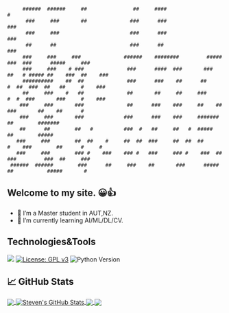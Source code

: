 ```

     ######  ######     ##               ##     ####                                                #
      ###     ###       ##              ###      ###                                               ###
      ###     ###                       ###      ###                                               ###
      ##      ##                        ###      ##                                                ###
     ###     ###     ###              ######    ########         #####     ###  ###      #####     ###
     ###     ###    # ###              ###      ####  ###       ###  ##   # ##### ##    ###  ##    ###
     ##########    ##  ##              ###      ###    ##      ##     #  ##  ###  ##   ##     #    ###
     ##     ###    #   ##              ##       ##     ##     ###     #  #  ###       ###     #    ###
    ###     ###       ###              ##      ###    ###     ##    ##      ###       ##    ##      #
    ###     ###       ###             ###      ###    ###     #######       ##        #######
    ##      ##        ##   #          ###  #   ##     ##   #  #####         ##        #####
   ###     ###        ##  ##    #     ##  ##  ###     ##  ##  ##      #    ###        ##      #     #
   ###     ###        ### #    ###    ### #   ###     ### #    ###  ##     ###         ###  ##     ###
 ######  ######        ###      ##     ###    ##       ###      #####      ##           #####       #
```
## Welcome to my site. :grinning::+1:


- 🔭 I’m a Master student in AUT,NZ.
- 🌱 I’m currently learning AI/ML/DL/CV.

## Technologies&Tools
![](https://img.shields.io/badge/Code-Python-informational?style=flat&logo=python&logoColor=white&color=2bbc8a)
[![License: GPL v3](https://img.shields.io/badge/License-GPLv3-blue.svg)](https://www.gnu.org/licenses/gpl-3.0) 
![Python Version](https://img.shields.io/badge/Python-v3.6-blue)

## &#x1f4c8; GitHub Stats

<a href="https://github.com/StevenHuang2020/StevenHuang2020">
  <img align="center" src="https://github-readme-stats.vercel.app/api/top-langs/?username=StevenHuang2020&title_color=ffffff&text_color=c9cacc&icon_color=2bbc8a&bg_color=1d1f21" />
</a>
<a href="https://github.com/StevenHuang2020/StevenHuang2020">
  <img align="center" src="https://github-readme-stats.vercel.app/api?username=StevenHuang2020&show_icons=true&line_height=27&count_private=true&title_color=ffffff&text_color=c9cacc&icon_color=2bbc8a&bg_color=1d1f21" alt="Steven's GitHub Stats" />
</a>

<a href="https://github.com/StevenHuang2020/COVID-19-Statistics">
  <img align="center" src="https://github-readme-stats.vercel.app/api/pin/?username=StevenHuang2020&repo=COVID-19-Statistics&title_color=ffffff&text_color=c9cacc&icon_color=2bbc8a&bg_color=1d1f21" />
</a>

<a href="https://github.com/StevenHuang2020/python-interesting-examples">
  <img align="center" src="https://github-readme-stats.vercel.app/api/pin/?username=StevenHuang2020&repo=python-interesting-examples&title_color=ffffff&text_color=c9cacc&icon_color=2bbc8a&bg_color=1d1f21" />
</a>    